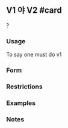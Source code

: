 ## V1 야 V2 #card
?
### Usage
To say one must do v1
### Form
### Restrictions
### Examples
### Notes
